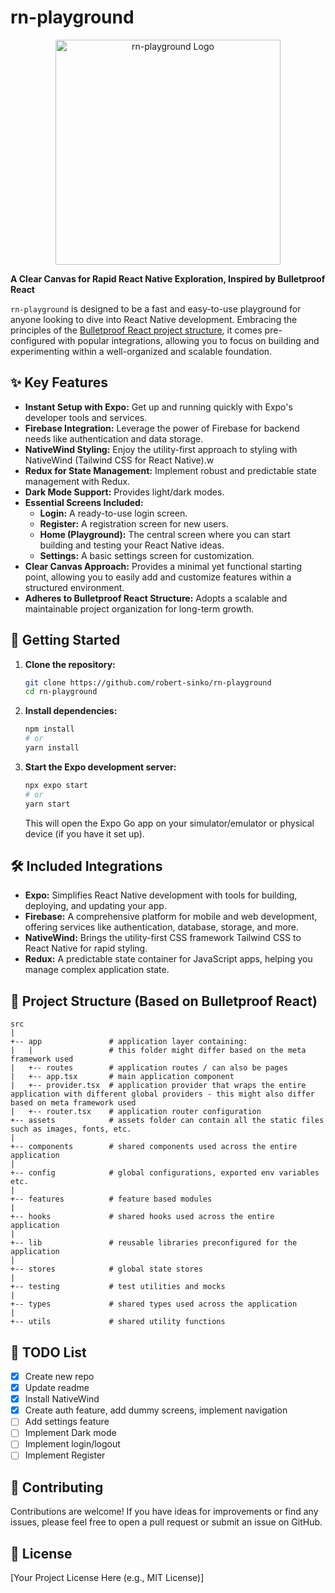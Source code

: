 # rn-playground

<p align="center">
  <img src="https://raw.githubusercontent.com/robert-sinko/rn-playground/refs/heads/main/assets/rn-playground.png" alt="rn-playground Logo" width="360">
</p>

**A Clear Canvas for Rapid React Native Exploration, Inspired by Bulletproof React**

`rn-playground` is designed to be a fast and easy-to-use playground for anyone looking to dive into React Native development. Embracing the principles of the [Bulletproof React project structure](https://github.com/alan2207/bulletproof-react/blob/master/docs/project-structure.md), it comes pre-configured with popular integrations, allowing you to focus on building and experimenting within a well-organized and scalable foundation.

## ✨ Key Features

- **Instant Setup with Expo:** Get up and running quickly with Expo's developer tools and services.
- **Firebase Integration:** Leverage the power of Firebase for backend needs like authentication and data storage.
- **NativeWind Styling:** Enjoy the utility-first approach to styling with NativeWind (Tailwind CSS for React Native).w
- **Redux for State Management:** Implement robust and predictable state management with Redux.
- **Dark Mode Support:** Provides light/dark modes.
- **Essential Screens Included:**
  - **Login:** A ready-to-use login screen.
  - **Register:** A registration screen for new users.
  - **Home (Playground):** The central screen where you can start building and testing your React Native ideas.
  - **Settings:** A basic settings screen for customization.
- **Clear Canvas Approach:** Provides a minimal yet functional starting point, allowing you to easily add and customize features within a structured environment.
- **Adheres to Bulletproof React Structure:** Adopts a scalable and maintainable project organization for long-term growth.

## 🚀 Getting Started

1.  **Clone the repository:**

    ```bash
    git clone https://github.com/robert-sinko/rn-playground
    cd rn-playground
    ```

2.  **Install dependencies:**

    ```bash
    npm install
    # or
    yarn install
    ```

3.  **Start the Expo development server:**

    ```bash
    npx expo start
    # or
    yarn start
    ```

    This will open the Expo Go app on your simulator/emulator or physical device (if you have it set up).

## 🛠️ Included Integrations

- **Expo:** Simplifies React Native development with tools for building, deploying, and updating your app.
- **Firebase:** A comprehensive platform for mobile and web development, offering services like authentication, database, storage, and more.
- **NativeWind:** Brings the utility-first CSS framework Tailwind CSS to React Native for rapid styling.
- **Redux:** A predictable state container for JavaScript apps, helping you manage complex application state.

## 📂 Project Structure (Based on Bulletproof React)

```
src
|
+-- app               # application layer containing:
|   |                 # this folder might differ based on the meta framework used
|   +-- routes        # application routes / can also be pages
|   +-- app.tsx       # main application component
|   +-- provider.tsx  # application provider that wraps the entire application with different global providers - this might also differ based on meta framework used
|   +-- router.tsx    # application router configuration
+-- assets            # assets folder can contain all the static files such as images, fonts, etc.
|
+-- components        # shared components used across the entire application
|
+-- config            # global configurations, exported env variables etc.
|
+-- features          # feature based modules
|
+-- hooks             # shared hooks used across the entire application
|
+-- lib               # reusable libraries preconfigured for the application
|
+-- stores            # global state stores
|
+-- testing           # test utilities and mocks
|
+-- types             # shared types used across the application
|
+-- utils             # shared utility functions
```

## 📝 TODO List

- [x] Create new repo
- [x] Update readme
- [x] Install NativeWind
- [x] Create auth feature, add dummy screens, implement navigation
- [ ] Add settings feature
- [ ] Implement Dark mode
- [ ] Implement login/logout
- [ ] Implement Register

## 🤝 Contributing

Contributions are welcome! If you have ideas for improvements or find any issues, please feel free to open a pull request or submit an issue on GitHub.

## 📄 License

[Your Project License Here (e.g., MIT License)]
